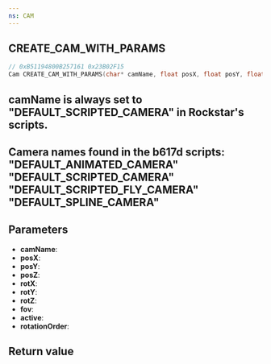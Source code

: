 ```yaml
---
ns: CAM
---
```

## CREATE_CAM_WITH_PARAMS

```c
// 0xB51194800B257161 0x23B02F15
Cam CREATE_CAM_WITH_PARAMS(char* camName, float posX, float posY, float posZ, float rotX, float rotY, float rotZ, float fov, BOOL active, int rotationOrder);
```

camName is always set to "DEFAULT_SCRIPTED_CAMERA" in Rockstar's scripts.  
------------  
Camera names found in the b617d scripts:  
"DEFAULT_ANIMATED_CAMERA"  
"DEFAULT_SCRIPTED_CAMERA"  
"DEFAULT_SCRIPTED_FLY_CAMERA"  
"DEFAULT_SPLINE_CAMERA"  
------------  

## Parameters
* **camName**: 
* **posX**: 
* **posY**: 
* **posZ**: 
* **rotX**: 
* **rotY**: 
* **rotZ**: 
* **fov**: 
* **active**: 
* **rotationOrder**: 

## Return value
